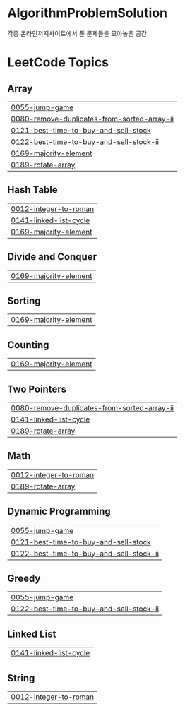 # AlgorithmProblemSolution
각종 온라인저지사이트에서 푼 문제들을 모아놓은 공간
<!---LeetCode Topics Start-->
# LeetCode Topics
## Array
|  |
| ------- |
| [0055-jump-game](https://github.com/10kseok/AlgorithmProblemSolution/tree/master/0055-jump-game) |
| [0080-remove-duplicates-from-sorted-array-ii](https://github.com/10kseok/AlgorithmProblemSolution/tree/master/0080-remove-duplicates-from-sorted-array-ii) |
| [0121-best-time-to-buy-and-sell-stock](https://github.com/10kseok/AlgorithmProblemSolution/tree/master/0121-best-time-to-buy-and-sell-stock) |
| [0122-best-time-to-buy-and-sell-stock-ii](https://github.com/10kseok/AlgorithmProblemSolution/tree/master/0122-best-time-to-buy-and-sell-stock-ii) |
| [0169-majority-element](https://github.com/10kseok/AlgorithmProblemSolution/tree/master/0169-majority-element) |
| [0189-rotate-array](https://github.com/10kseok/AlgorithmProblemSolution/tree/master/0189-rotate-array) |
## Hash Table
|  |
| ------- |
| [0012-integer-to-roman](https://github.com/10kseok/AlgorithmProblemSolution/tree/master/0012-integer-to-roman) |
| [0141-linked-list-cycle](https://github.com/10kseok/AlgorithmProblemSolution/tree/master/0141-linked-list-cycle) |
| [0169-majority-element](https://github.com/10kseok/AlgorithmProblemSolution/tree/master/0169-majority-element) |
## Divide and Conquer
|  |
| ------- |
| [0169-majority-element](https://github.com/10kseok/AlgorithmProblemSolution/tree/master/0169-majority-element) |
## Sorting
|  |
| ------- |
| [0169-majority-element](https://github.com/10kseok/AlgorithmProblemSolution/tree/master/0169-majority-element) |
## Counting
|  |
| ------- |
| [0169-majority-element](https://github.com/10kseok/AlgorithmProblemSolution/tree/master/0169-majority-element) |
## Two Pointers
|  |
| ------- |
| [0080-remove-duplicates-from-sorted-array-ii](https://github.com/10kseok/AlgorithmProblemSolution/tree/master/0080-remove-duplicates-from-sorted-array-ii) |
| [0141-linked-list-cycle](https://github.com/10kseok/AlgorithmProblemSolution/tree/master/0141-linked-list-cycle) |
| [0189-rotate-array](https://github.com/10kseok/AlgorithmProblemSolution/tree/master/0189-rotate-array) |
## Math
|  |
| ------- |
| [0012-integer-to-roman](https://github.com/10kseok/AlgorithmProblemSolution/tree/master/0012-integer-to-roman) |
| [0189-rotate-array](https://github.com/10kseok/AlgorithmProblemSolution/tree/master/0189-rotate-array) |
## Dynamic Programming
|  |
| ------- |
| [0055-jump-game](https://github.com/10kseok/AlgorithmProblemSolution/tree/master/0055-jump-game) |
| [0121-best-time-to-buy-and-sell-stock](https://github.com/10kseok/AlgorithmProblemSolution/tree/master/0121-best-time-to-buy-and-sell-stock) |
| [0122-best-time-to-buy-and-sell-stock-ii](https://github.com/10kseok/AlgorithmProblemSolution/tree/master/0122-best-time-to-buy-and-sell-stock-ii) |
## Greedy
|  |
| ------- |
| [0055-jump-game](https://github.com/10kseok/AlgorithmProblemSolution/tree/master/0055-jump-game) |
| [0122-best-time-to-buy-and-sell-stock-ii](https://github.com/10kseok/AlgorithmProblemSolution/tree/master/0122-best-time-to-buy-and-sell-stock-ii) |
## Linked List
|  |
| ------- |
| [0141-linked-list-cycle](https://github.com/10kseok/AlgorithmProblemSolution/tree/master/0141-linked-list-cycle) |
## String
|  |
| ------- |
| [0012-integer-to-roman](https://github.com/10kseok/AlgorithmProblemSolution/tree/master/0012-integer-to-roman) |
<!---LeetCode Topics End-->